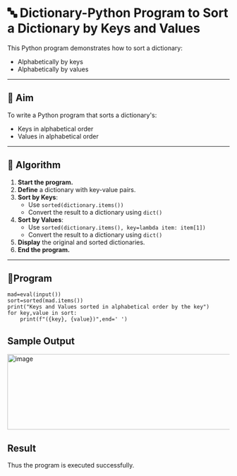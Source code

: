 # 🔤 Dictionary-Python Program to Sort a Dictionary by Keys and Values

This Python program demonstrates how to sort a dictionary:
- Alphabetically by keys
- Alphabetically by values

---

## 🎯 Aim

To write a Python program that sorts a dictionary's:
- Keys in alphabetical order
- Values in alphabetical order

---

## 🧠 Algorithm

1. **Start the program.**
2. **Define** a dictionary with key-value pairs.
3. **Sort by Keys**:
   - Use `sorted(dictionary.items())`
   - Convert the result to a dictionary using `dict()`
4. **Sort by Values**:
   - Use `sorted(dictionary.items(), key=lambda item: item[1])`
   - Convert the result to a dictionary using `dict()`
5. **Display** the original and sorted dictionaries.
6. **End the program.**

---

## 🧪Program
```
mad=eval(input())
sort=sorted(mad.items())
print("Keys and Values sorted in alphabetical order by the key")
for key,value in sort:
    print(f"({key}, {value})",end=' ')
```

## Sample Output

<img width="1250" height="171" alt="image" src="https://github.com/user-attachments/assets/b740a87d-eac5-495d-9389-a4b0912cf61f" />

## Result
Thus the program is executed successfully.

